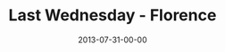 ---
layout: message
category: message
series: "God Is ____"
title: "Last Wednesday - Florence"
date: 2013-07-31-00-00
message_id: 803
audio: "http://s3.amazonaws.com/crossroads-media/media/legacy/mp3/073113-flo-lw.mp3"
audio-duration: "27:29"
description: "Terry talks about how God is a visionary."
video: "https://s3.amazonaws.com/crossroadsvideomessages/073113-flo-lw.mp4"
video-duration: "27:33"
video-image: "http://s3.amazonaws.com/crossroads-media/images/legacy/content/073113-flo-lw_still.jpg"
explicit: "N"
---